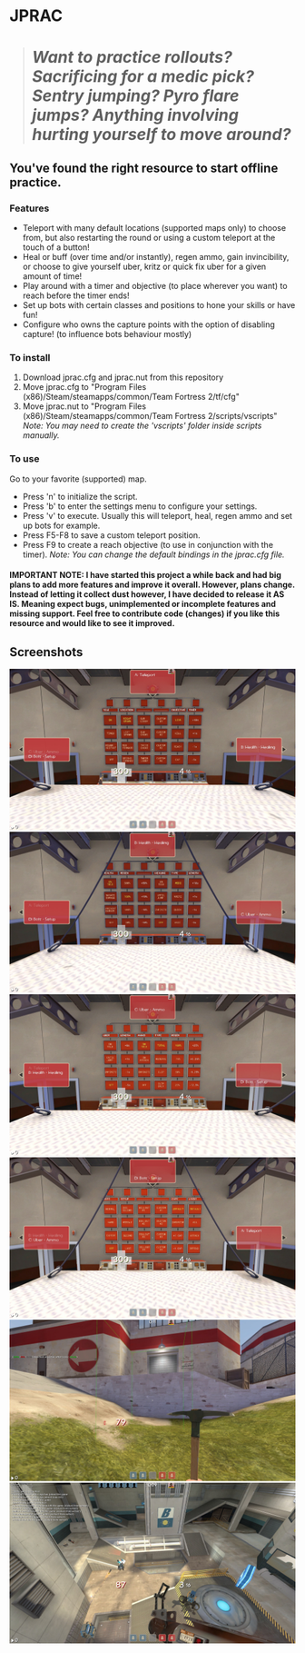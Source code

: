 # JPRAC
># *Want to practice rollouts? Sacrificing for a medic pick? Sentry jumping? Pyro flare jumps? Anything involving hurting yourself to move around?*
## You've found the right resource to start offline practice.

### Features
- Teleport with many default locations (supported maps only) to choose from, but also restarting the round or using a custom teleport at the touch of a button!
- Heal or buff (over time and/or instantly), regen ammo, gain invincibility, or choose to give yourself uber, kritz or quick fix uber for a given amount of time!
- Play around with a timer and objective (to place wherever you want) to reach before the timer ends!
- Set up bots with certain classes and positions to hone your skills or have fun!
- Configure who owns the capture points with the option of disabling capture! (to influence bots behaviour mostly)


### To install

1.  Download jprac.cfg and jprac.nut from this repository
2.  Move jprac.cfg to "Program Files (x86)/Steam/steamapps/common/Team Fortress 2/tf/cfg"
3.  Move jprac.nut to "Program Files (x86)/Steam/steamapps/common/Team Fortress 2/scripts/vscripts"
*Note: You may need to create the 'vscripts' folder inside scripts manually.*


### To use

Go to your favorite (supported) map.
- Press 'n' to initialize the script.
- Press 'b' to enter the settings menu to configure your settings.
- Press 'v' to execute. Usually this will teleport, heal, regen ammo and set up bots for example.
- Press F5-F8 to save a custom teleport position.
- Press F9 to create a reach objective (to use in conjunction with the timer).
*Note: You can change the default bindings in the jprac.cfg file.*


#### IMPORTANT NOTE:  I have started this project a while back and had big plans to add more features and improve it overall. However, plans change. Instead of letting it collect dust however, I have decided to release it AS IS. Meaning expect bugs, unimplemented or incomplete features and missing support. Feel free to contribute code (changes) if you like this resource and would like to see it improved.


## Screenshots

![Settings Menu Wall A](/readme_screens/20240821171443_1.jpg)
![Settings Menu Wall B](/readme_screens/20240821171450_1.jpg)
![Settings Menu Wall C](/readme_screens/20240821171455_1.jpg)
![Settings Menu Wall D](/readme_screens/20240821171501_1.jpg)
![Objective + Timer](/readme_screens/20240821172608_1.jpg)
![Bot Setup](/readme_screens/20240821173037_1.jpg)
